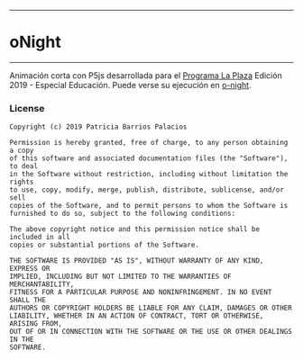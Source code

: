 
-----------------------
# oNight
-----------------------

Animación corta con P5js desarrollada para el [Programa La Plaza](http://programalaplaza.medialab-prado.es/#/home) Edición 2019 - Especial Educación. Puede verse su ejecución en [o-night](http://programalaplaza.medialab-prado.es/#/editor/cd623f2f-5992-44d0-a506-d355ccead48a).

### License

    Copyright (c) 2019 Patricia Barrios Palacios

    Permission is hereby granted, free of charge, to any person obtaining a copy
    of this software and associated documentation files (the "Software"), to deal
    in the Software without restriction, including without limitation the rights
    to use, copy, modify, merge, publish, distribute, sublicense, and/or sell
    copies of the Software, and to permit persons to whom the Software is
    furnished to do so, subject to the following conditions:

    The above copyright notice and this permission notice shall be included in all
    copies or substantial portions of the Software.

    THE SOFTWARE IS PROVIDED "AS IS", WITHOUT WARRANTY OF ANY KIND, EXPRESS OR
    IMPLIED, INCLUDING BUT NOT LIMITED TO THE WARRANTIES OF MERCHANTABILITY,
    FITNESS FOR A PARTICULAR PURPOSE AND NONINFRINGEMENT. IN NO EVENT SHALL THE
    AUTHORS OR COPYRIGHT HOLDERS BE LIABLE FOR ANY CLAIM, DAMAGES OR OTHER
    LIABILITY, WHETHER IN AN ACTION OF CONTRACT, TORT OR OTHERWISE, ARISING FROM,
    OUT OF OR IN CONNECTION WITH THE SOFTWARE OR THE USE OR OTHER DEALINGS IN THE
    SOFTWARE.
